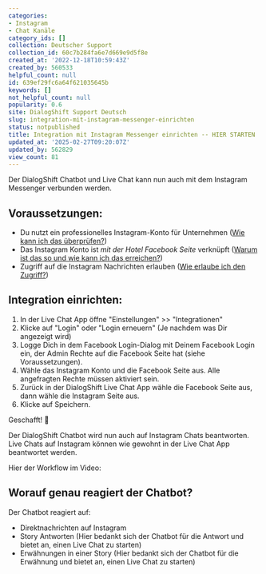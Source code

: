 ```yaml
---
categories:
- Instagram
- Chat Kanäle
category_ids: []
collection: Deutscher Support
collection_id: 60c7b284fa6e7d669e9d5f8e
created_at: '2022-12-18T10:59:43Z'
created_by: 560533
helpful_count: null
id: 639ef29fc6a64f621035645b
keywords: []
not_helpful_count: null
popularity: 0.6
site: DialogShift Support Deutsch
slug: integration-mit-instagram-messenger-einrichten
status: notpublished
title: Integration mit Instagram Messenger einrichten -- HIER STARTEN
updated_at: '2025-02-27T09:20:07Z'
updated_by: 562829
view_count: 81
---
```


Der DialogShift Chatbot und Live Chat kann nun auch mit dem Instagram Messenger verbunden werden.

## Voraussetzungen:

  * Du nutzt ein professionelles Instagram-Konto für Unternehmen ([Wie kann ich das überprüfen?](<https://dialogshift.helpscoutdocs.com/article/81-ein-instagram-business-konto-einrichten>))
  * Das Instagram Konto ist _mit der Hotel Facebook Seite_ verknüpft ([Warum ist das so und wie kann ich das erreichen?](<https://dialogshift.helpscoutdocs.com/article/82-das-instagram-konto-mit-einer-facebook-seite-verknupfen>))
  * Zugriff auf die Instagram Nachrichten erlauben ([Wie erlaube ich den Zugriff?](<https://dialogshift.helpscoutdocs.com/article/83-zugriff-auf-instagram-nachrichten-erlauben>))



## Integration einrichten:

  1. In der Live Chat App öffne "Einstellungen" >> "Integrationen"
  2. Klicke auf "Login" oder "Login erneuern" (Je nachdem was Dir angezeigt wird)
  3. Logge Dich in dem Facebook Login-Dialog mit Deinem Facebook Login ein, der Admin Rechte auf die Facebook Seite hat (siehe Voraussetzungen).
  4. Wähle das Instagram Konto und die Facebook Seite aus. Alle angefragten Rechte müssen aktiviert sein.
  5. Zurück in der DialogShift Live Chat App wähle die Facebook Seite aus, dann wähle die Instagram Seite aus.
  6. Klicke auf Speichern.



Geschafft! 🚀 

Der DialogShift Chatbot wird nun auch auf Instagram Chats beantworten. Live Chats auf Instagram können wie gewohnt in der Live Chat App beantwortet werden.

Hier der Workflow im Video:

  


  


## Worauf genau reagiert der Chatbot?

Der Chatbot reagiert auf:

  * Direktnachrichten auf Instagram
  * Story Antworten (Hier bedankt sich der Chatbot für die Antwort und bietet an, einen Live Chat zu starten)
  * Erwähnungen in einer Story (Hier bedankt sich der Chatbot für die Erwähnung und bietet an, einen Live Chat zu starten)